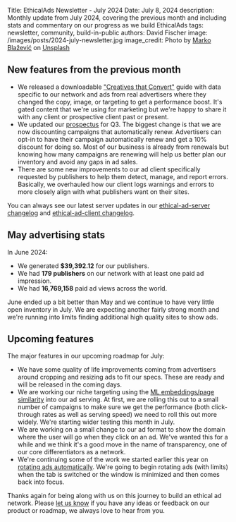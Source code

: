 Title: EthicalAds Newsletter - July 2024
Date: July 8, 2024
description: Monthly update from July 2024, covering the previous month and including stats and commentary on our progress as we build EthicalAds
tags: newsletter, community, build-in-public
authors: David Fischer
image: /images/posts/2024-july-newsletter.jpg
image_credit: <span>Photo by <a href="https://unsplash.com/@kerber?utm_content=creditCopyText&utm_medium=referral&utm_source=unsplash">Marko Blažević</a> on <a href="https://unsplash.com/photos/yellow-sunflower-field-during-sunset-GFFGe2eGmiM?utm_content=creditCopyText&utm_medium=referral&utm_source=unsplash">Unsplash</a></span>


## New features from the previous month

* We released a downloadable ["Creatives that Convert"]({filename}../pages/creatives-that-convert.md) guide
  with data specific to our network and ads from real advertisers
  where they changed the copy, image, or targeting to get a performance boost.
  It's gated content that we're using for marketing but we're happy to share it with
  any client or prospective client past or present.
* We updated our [prospectus]({static}../prospectus/ethicalads-advertiser-prospectus.pdf) for Q3.
  The biggest change is that we are now discounting campaigns that automatically renew.
  Advertisers can opt-in to have their campaign automatically renew
  and get a 10% discount for doing so. Most of our business is already from renewals
  but knowing how many campaigns are renewing will help us better plan our inventory
  and avoid any gaps in ad sales.
* There are some new improvements to our ad client
  specifically requested by publishers to help them detect, manage, and report errors.
  Basically, we overhauled how our client logs warnings and errors to more closely align
  with what publishers want on their sites.


You can always see our latest server updates in our
[ethical-ad-server changelog](https://ethical-ad-server.readthedocs.io/en/latest/developer/changelog.html)
and [ethical-ad-client changelog](https://ethical-ad-client.readthedocs.io/en/latest/changelog.html).


## May advertising stats

[comment]: https://server.ethicalads.io/publisher/all/report/?start_date=2024-06-01&end_date=2024-06-30

In June 2024:

* We generated **$39,392.12** for our publishers.
* We had **179 publishers** on our network with at least one paid ad impression.
* We had **16,769,158** paid ad views across the world.

June ended up a bit better than May and we continue to have very little open inventory in July.
We are expecting another fairly strong month and we're running into limits finding additional
high quality sites to show ads.


## Upcoming features

The major features in our upcoming roadmap for July:

* We have some quality of life improvements coming from advertisers
  around cropping and resizing ads to fit our specs.
  These are ready and will be released in the coming days.
* We are working our niche targeting
  using the [ML embeddings/page similarity]({filename}../pages/similar-pages.md?url=https%3A%2F%2Fwww.mongodb.com%2Fatlas) into our ad serving. At first, we are rolling this out to a small number
  of campaigns to make sure we get the performance (both click-through rates as well as serving speed)
  we need to roll this out more widely. We're starting wider testing this month in July.
* We are working on a small change to our ad format to show the domain where the user will go
  when they click on an ad. We've wanted this for a while and we think it's a good move in the name
  of transparency, one of our core differentiators as a network.
* We're continuing some of the work we started earlier this year on
  [rotating ads automatically](https://ethical-ad-client.readthedocs.io/en/latest/index.html#automatic-ad-rotation).
  We're going to begin rotating ads (with limits) when the tab is switched or the window is minimized
  and then comes back into focus.

Thanks again for being along with us on this journey to build an ethical ad network.
Please [let us know]({filename}../pages/contact.md) if you have any ideas or feedback on our product or roadmap,
we always love to hear from you.
